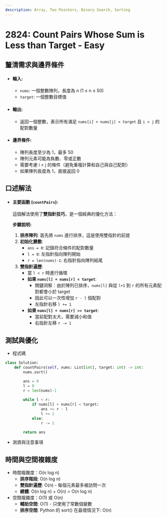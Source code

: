 ```yaml
---
description: Array, Two Pointers, Binary Search, Sorting
---
```


# 2824: Count Pairs Whose Sum is Less than Target - Easy

## 釐清需求與邊界條件

* #### 輸入:
  * `nums`: 一個整數陣列，長度為 n (1 ≤ n ≤ 50)
  * `target`: 一個整數目標值
* #### 輸出:
  * 返回一個整數，表示所有滿足 `nums[i] + nums[j] < target` 且 `i < j` 的配對數量
* #### 邊界條件:
  * 陣列長度至少為 1，最多 50
  * 陣列元素可能為負數、零或正數
  * 需要考慮 i < j 的條件（避免重複計算和自己與自己配對）
  * 如果陣列長度為 1，直接返回 0

## 口述解法

*   #### 主要函數 (`countPairs`):

    這個解法使用了**雙指針技巧**，是一個經典的優化方法：

    **步驟說明:**

    1. **排序陣列**: 首先將 `nums` 進行排序，這是使用雙指針的前提
    2. **初始化變數**:
       * `ans = 0`: 記錄符合條件的配對數量
       * `l = 0`: 左指針指向陣列開始
       * `r = len(nums)-1`: 右指針指向陣列結尾
    3. **雙指針遍歷**:
       * 當 `l < r` 時進行循環
       * **如果 `nums[l] + nums[r] < target`**:
         * 關鍵洞察：由於陣列已排序，`nums[l]` 與從 `l+1` 到 `r` 的所有元素配對都會小於 target
         * 因此可以一次性增加 `r - l` 個配對
         * 左指針右移 `l += 1`
       * **如果 `nums[l] + nums[r] >= target`**:
         * 當前配對太大，需要減小和值
         * 右指針左移 `r -= 1`

## 測試與優化

* 程式碼

```python
class Solution:
    def countPairs(self, nums: List[int], target: int) -> int:
        nums.sort()

        ans = 0
        l = 0
        r = len(nums)-1
        
        while l < r:
            if nums[l] + nums[r] < target:
                ans += r - l
                l += 1
            else:
                r -= 1

        return ans
```

* 測資與注意事項

## 時間與空間複雜度

* 時間複雜度：O(n log n)
  * **排序階段**: O(n log n)
  * **雙指針遍歷**: O(n) - 每個元素最多被訪問一次
  * **總體**: O(n log n) + O(n) = O(n log n)
* 空間複雜度：O(1) 或 O(n)
  * **輔助空間**: O(1) - 只使用了常數個變數
  * **排序空間**: Python 的 sort() 在最壞情況下: O(n)
